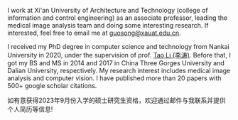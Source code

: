 I work at Xi'an University of Architecture and Technology (college of information and control engineering) as an associate professor, leading the medical image analysis team and doing some interesting research. If interested, feel free to email me at [guosong@xauat.edu.cn](mailto:guosong@xauat.edu.cn).

I received my PhD degree in computer science and technology from Nankai University in 2020, under the supervision of prof. [Tao Li (李涛)](https://ics.nankai.edu.cn). Before that, I got my BS and MS in 2014 and 2017 in China Three Gorges University and Dalian University, respectively.
My research interest includes medical image analysis and computer vision. I have published more than 20 papers with 500+ google scholar citations.

如有意获得2023年9月份入学的硕士研究生资格，欢迎通过邮件与我联系并提供个人简历等信息!
